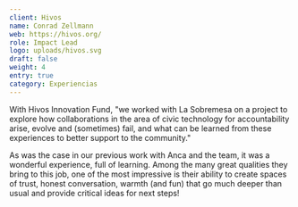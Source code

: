 ```yaml
---
client: Hivos
name: Conrad Zellmann
web: https://hivos.org/
role: Impact Lead
logo: uploads/hivos.svg
draft: false
weight: 4
entry: true
category: Experiencias
---
```


With Hivos Innovation Fund, "we worked with La Sobremesa on a project to explore how collaborations in the area of civic technology for accountability arise, evolve and (sometimes) fail, and what can be learned from these experiences to better support to the community."

As was the case in our previous work with Anca and the team, it was a wonderful experience, full of learning. Among the many great qualities they bring to this job, one of the most impressive is their ability to create spaces of trust, honest conversation, warmth (and fun) that go much deeper than usual and provide critical ideas for next steps!